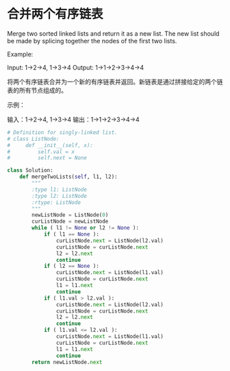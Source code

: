 # 合并两个有序链表

Merge two sorted linked lists and return it as a new list. The new list should be made by splicing together the nodes of the first two lists.

Example:

Input: 1->2->4, 1->3->4
Output: 1->1->2->3->4->4

将两个有序链表合并为一个新的有序链表并返回。新链表是通过拼接给定的两个链表的所有节点组成的。 

示例：

输入：1->2->4, 1->3->4
输出：1->1->2->3->4->4


```PYTHON
# Definition for singly-linked list.
# class ListNode:
#     def __init__(self, x):
#         self.val = x
#         self.next = None

class Solution:
    def mergeTwoLists(self, l1, l2):
        """
        :type l1: ListNode
        :type l2: ListNode
        :rtype: ListNode
        """
        newListNode = ListNode(0)
        curListNode = newListNode
        while ( l1 != None or l2 != None ):
            if ( l1 == None ):
                curListNode.next = ListNode(l2.val)
                curListNode = curListNode.next
                l2 = l2.next
                continue
            if ( l2 == None ):
                curListNode.next = ListNode(l1.val)
                curListNode = curListNode.next
                l1 = l1.next
                continue
            if ( l1.val > l2.val ):
                curListNode.next = ListNode(l2.val)
                curListNode = curListNode.next
                l2 = l2.next
                continue
            if ( l1.val <= l2.val ):
                curListNode.next = ListNode(l1.val)
                curListNode = curListNode.next
                l1 = l1.next
                continue
        return newListNode.next
```
